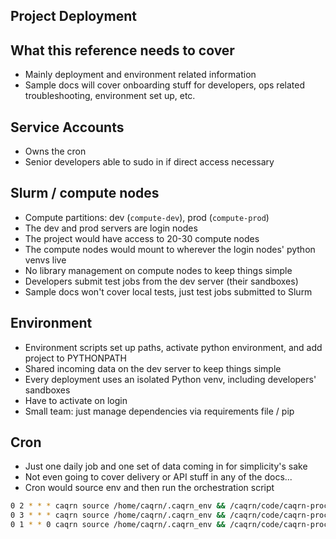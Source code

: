 Project Deployment
---

## What this reference needs to cover

- Mainly deployment and environment related information
- Sample docs will cover onboarding stuff for developers, ops related troubleshooting, environment set up, etc.

## Service Accounts

- Owns the cron
- Senior developers able to sudo in if direct access necessary

## Slurm / compute nodes

- Compute partitions: dev (`compute-dev`), prod (`compute-prod`)
- The dev and prod servers are login nodes
- The project would have access to 20-30 compute nodes
- The compute nodes would mount to wherever the login nodes' python venvs live
- No library management on compute nodes to keep things simple
- Developers submit test jobs from the dev server (their sandboxes)
- Sample docs won't cover local tests, just test jobs submitted to Slurm

## Environment

- Environment scripts set up paths, activate python environment, and add project to PYTHONPATH
- Shared incoming data on the dev server to keep things simple
- Every deployment uses an isolated Python venv, including developers' sandboxes
- Have to activate on login
- Small team: just manage dependencies via requirements file / pip

## Cron

- Just one daily job and one set of data coming in for simplicity's sake
- Not even going to cover delivery or API stuff in any of the docs...
- Cron would source env and then run the orchestration script

```bash
0 2 * * * caqrn source /home/caqrn/.caqrn_env && /caqrn/code/caqrn-processing/scripts/download_data.sh
0 3 * * * caqrn source /home/caqrn/.caqrn_env && /caqrn/code/caqrn-processing/scripts/submit_daily_job.sh
0 1 * * 0 caqrn source /home/caqrn/.caqrn_env && /caqrn/code/caqrn-processing/scripts/cleanup.sh
```


